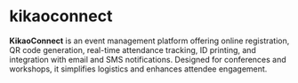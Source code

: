 # kikaoconnect
**KikaoConnect** is an event management platform offering online registration, QR code generation, real-time attendance tracking, ID printing, and integration with email and SMS notifications. Designed for conferences and workshops, it simplifies logistics and enhances attendee engagement.
